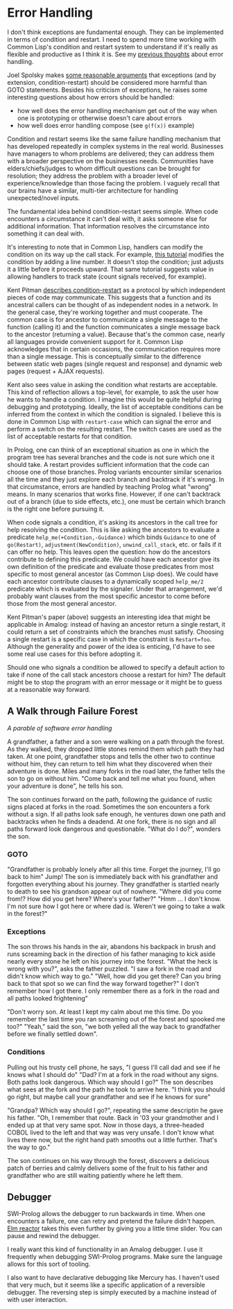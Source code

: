 # Error Handling

I don't think exceptions are fundamental enough.  They can be implemented in terms of condition and restart.  I need to spend more time working with Common Lisp's condition and restart system to understand if it's really as flexible and productive as I think it is.  See my [previous thoughts](http://blog.ndrix.com/2013/02/programming-for-failure.html) about error handling.


Joel Spolsky makes [some reasonable arguments](http://www.joelonsoftware.com/items/2003/10/13.html) that exceptions (and by extension, condition-restart) should be considered more harmful than GOTO statements.  Besides his criticism of exceptions, he raises some interesting questions about how errors should be handled:

  * how well does the error handling mechanism get out of the way
    when one is prototyping or otherwise doesn't care about errors
  * how well does error handling compose (see `g(f(x))` example)


Condition and restart seems like the same failure handling mechanism that has developed repeatedly in complex systems in the real world.  Businesses have managers to whom problems are delivered; they can address them with a broader perspective on the businesses needs.  Communities have elders/chiefs/judges to whom difficult questions can be brought for resolution; they address the problem with a broader level of experience/knowledge than those facing the problem.  I vaguely recall that our brains have a similar, multi-tier architecture for handling unexpected/novel inputs.

The fundamental idea behind condition-restart seems simple.  When code encounters a circumstance it can't deal with, it asks someone else for additional information.  That information resolves the circumstance into something it can deal with.

It's interesting to note that in Common Lisp, handlers can modify the condition on its way up the call stack.  For example, [this tutorial](http://chaitanyagupta.com/lisp/restarts.html) modifies the condition by adding a line number.  It doesn't stop the condition; just adjusts it a little before it proceeds upward.  That same tutorial suggests value in allowing handlers to track state (count signals received, for example).

Kent Pitman [describes condition-restart](http://www.nhplace.com/kent/Papers/Condition-Handling-2001.html) as a protocol by which independent pieces of code may communicate.  This suggests that a function and its ancestral callers can be thought of as independent nodes in a network.  In the general case, they're working together and must cooperate.  The common case is for ancestor to communicate a single message to the function (calling it) and the function communicates a single message back to the ancestor (returning a value).  Because that's the common case, nearly all languages provide convenient support for it.  Common Lisp acknowledges that in certain occasions, the communication requires more than a single message.  This is conceptually similar to the difference between static web pages (single request and response) and dynamic web pages (request + AJAX requests).

Kent also sees value in asking the condition what restarts are acceptable.  This kind of reflection allows a top-level, for example, to ask the user how he wants to handle a condition.  I imagine this would be quite helpful during debugging and prototyping.  Ideally, the list of acceptable conditions can be inferred from the context in which the condition is signaled.  I believe this is done in Common Lisp with `restart-case` which can signal the error and perform a switch on the resulting restart.  The switch cases are used as the list of acceptable restarts for that condition.

In Prolog, one can think of an exceptional situation as one in which the program tree has several branches and the code is not sure which one it should take.  A restart provides sufficient information that the code can choose one of those branches.  Prolog variants encounter similar scenarios all the time and they just explore each branch and backtrack if it's wrong.  In that circumstance, errors are handled by teaching Prolog what "wrong" means.  In many scenarios that works fine.  However, if one can't backtrack out of a branch (due to side effects, etc.), one must be certain which branch is the right one before pursuing it.

When code signals a condition, it's asking its ancestors in the call tree for help resolving the condition.  This is like asking the ancestors to evaluate a predicate `help_me(+Condition,-Guidance)` which binds `Guidance` to one of `go(Restart)`, `adjustment(NewCondition)`, `unwind_call_stack`, etc. or fails if it can offer no help.  This leaves open the question: how do the ancestors contribute to defining this predicate.  We could have each ancestor give its own definition of the predicate and evaluate those predicates from most specific to most general ancestor (as Common Lisp does).  We could have each ancestor contribute clauses to a dynamically scoped `help_me/2` predicate which is evaluated by the signaler.  Under that arrangement, we'd probably want clauses from the most specific ancestor to come before those from the most general ancestor.

Kent Pitman's paper (above) suggests an interesting idea that might be applicable in Amalog: instead of having an ancestor return a single restart, it could return a set of constraints which the branches must satisfy.  Choosing a single restart is a specific case in which the constraint is `Restart=foo`.  Although the generality and power of the idea is enticing, I'd have to see some real use cases for this before adopting it.

Should one who signals a condition be allowed to specify a default action to take if none of the call stack ancestors choose a restart for him?  The default might be to stop the program with an error message or it might be to guess at a reasonable way forward.

## A Walk through Failure Forest

*A parable of software error handling*

A grandfather, a father and a son were walking on a path through the forest.  As they walked, they dropped little stones remind them which path they had taken.  At one point, grandfather stops and tells the other two to continue without him, they can return to tell him what they discovered when their adventure is done.  Miles and many forks in the road later, the father tells the son to go on without him.  "Come back and tell me what you found, when your adventure is done", he tells his son.

The son continues forward on the path, following the guidance of rustic signs placed at forks in the road.  Sometimes the son encounters a fork without a sign.  If all paths look safe enough, he ventures down one path and backtracks when he finds a deadend.  At one fork, there is no sign and all paths forward look dangerous and questionable.  "What do I do?", wonders the son.

### GOTO

"Grandfather is probably lonely after all this time.  Forget the journey, I'll go back to him"  Jump!  The son is immediately back with his grandfather and forgotten everything about his journey.  They grandfather is startled nearly to death to see his grandson appear out of nowhere.  "Where did you come from!?  How did you get here?  Where's your father?"  "Hmm ... I don't know.  I'm not sure how I got here or where dad is.  Weren't we going to take a walk in the forest?"

### Exceptions

The son throws his hands in the air, abandons his backpack in brush and runs screaming back in the direction of his father managing to kick aside nearly every stone he left on his journey into the forest.  "What the heck is wrong with you?", asks the father puzzled.  "I saw a fork in the road and didn't know which way to go."  "Well, how did you get there?  Can you bring back to that spot so we can find the way forward together?"  I don't remember how I got there.  I only remember there as a fork in the road and all paths looked frightening"

"Don't worry son.  At least I kept my calm about me this time.  Do you remember the last time you ran screaming out of the forest and spooked me too?" "Yeah," said the son, "we both yelled all the way back to grandfather before we finally settled down".

### Conditions

Pulling out his trusty cell phone, he says, "I guess I'll call dad and see if he knows what I should do"  "Dad? I'm at a fork in the road without any signs.  Both paths look dangerous.  Which way should I go?"  The son describes what sees at the fork and the path he took to arrive here.  "I think you should go right, but maybe call your grandfather and see if he knows for sure"

"Grandpa? Which way should I go?", repeating the same descriptin he gave his father.  "Oh, I remember that route.  Back in '03 your grandmother and I ended up at that very same spot.  Now in those days, a three-headed COBOL lived to the left and that way was very unsafe.  I don't know what lives there now, but the right hand path smooths out a little further.  That's the way to go."

The son continues on his way through the forest, discovers a delicious patch of berries and calmly delivers some of the fruit to his father and grandfather who are still waiting patiently where he left them.

## Debugger

SWI-Prolog allows the debugger to run backwards in time.  When one encounters a failure, one can retry and pretend the failure didn't happen.  [Elm reactor](http://elm-lang.org/blog/Introducing-Elm-Reactor.elm) takes this even further by giving you a little time slider.  You can pause and rewind the debugger.

I really want this kind of functionality in an Amalog debugger.  I use it frequently when debugging SWI-Prolog programs.  Make sure the language allows for this sort of tooling.

I also want to have declarative debugging like Mercury has.  I haven't used that very much, but it seems like a specific application of a reversible debugger.  The reversing step is simply executed by a machine instead of with user interaction.
